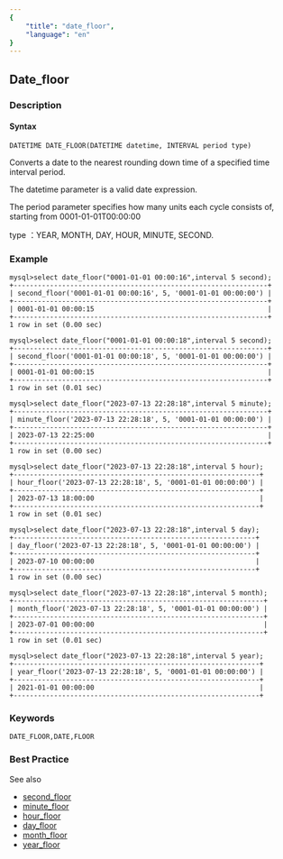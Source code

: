 ```yaml
---
{
    "title": "date_floor",
    "language": "en"
}
---
```


<!-- 
Licensed to the Apache Software Foundation (ASF) under one
or more contributor license agreements.  See the NOTICE file
distributed with this work for additional information
regarding copyright ownership.  The ASF licenses this file
to you under the Apache License, Version 2.0 (the
"License"); you may not use this file except in compliance
with the License.  You may obtain a copy of the License at

  http://www.apache.org/licenses/LICENSE-2.0

Unless required by applicable law or agreed to in writing,
software distributed under the License is distributed on an
"AS IS" BASIS, WITHOUT WARRANTIES OR CONDITIONS OF ANY
KIND, either express or implied.  See the License for the
specific language governing permissions and limitations
under the License.
-->

## Date_floor
### Description
#### Syntax

`DATETIME DATE_FLOOR(DATETIME datetime, INTERVAL period type)`


Converts a date to the nearest rounding down time of a specified time interval period.

The datetime parameter is a valid date expression.

The period parameter specifies how many units each cycle consists of, starting from 0001-01-01T00:00:00

type ：YEAR, MONTH, DAY, HOUR, MINUTE, SECOND.

### Example

```
mysql>select date_floor("0001-01-01 00:00:16",interval 5 second);
+---------------------------------------------------------------+
| second_floor('0001-01-01 00:00:16', 5, '0001-01-01 00:00:00') |
+---------------------------------------------------------------+
| 0001-01-01 00:00:15                                           |
+---------------------------------------------------------------+
1 row in set (0.00 sec)

mysql>select date_floor("0001-01-01 00:00:18",interval 5 second);
+---------------------------------------------------------------+
| second_floor('0001-01-01 00:00:18', 5, '0001-01-01 00:00:00') |
+---------------------------------------------------------------+
| 0001-01-01 00:00:15                                           |
+---------------------------------------------------------------+
1 row in set (0.01 sec)

mysql>select date_floor("2023-07-13 22:28:18",interval 5 minute);
+---------------------------------------------------------------+
| minute_floor('2023-07-13 22:28:18', 5, '0001-01-01 00:00:00') |
+---------------------------------------------------------------+
| 2023-07-13 22:25:00                                           |
+---------------------------------------------------------------+
1 row in set (0.00 sec)

mysql>select date_floor("2023-07-13 22:28:18",interval 5 hour);
+-------------------------------------------------------------+
| hour_floor('2023-07-13 22:28:18', 5, '0001-01-01 00:00:00') |
+-------------------------------------------------------------+
| 2023-07-13 18:00:00                                         |
+-------------------------------------------------------------+
1 row in set (0.01 sec)

mysql>select date_floor("2023-07-13 22:28:18",interval 5 day);
+------------------------------------------------------------+
| day_floor('2023-07-13 22:28:18', 5, '0001-01-01 00:00:00') |
+------------------------------------------------------------+
| 2023-07-10 00:00:00                                        |
+------------------------------------------------------------+
1 row in set (0.00 sec)

mysql>select date_floor("2023-07-13 22:28:18",interval 5 month);
+--------------------------------------------------------------+
| month_floor('2023-07-13 22:28:18', 5, '0001-01-01 00:00:00') |
+--------------------------------------------------------------+
| 2023-07-01 00:00:00                                          |
+--------------------------------------------------------------+
1 row in set (0.01 sec)

mysql>select date_floor("2023-07-13 22:28:18",interval 5 year);
+-------------------------------------------------------------+
| year_floor('2023-07-13 22:28:18', 5, '0001-01-01 00:00:00') |
+-------------------------------------------------------------+
| 2021-01-01 00:00:00                                         |
+-------------------------------------------------------------+

```

### Keywords

    DATE_FLOOR,DATE,FLOOR

### Best Practice

See also
- [second_floor](./second_floor)
- [minute_floor](./minute_floor)
- [hour_floor](./hour_floor)
- [day_floor](./day_floor)
- [month_floor](./month_floor)
- [year_floor](./year_floor)
